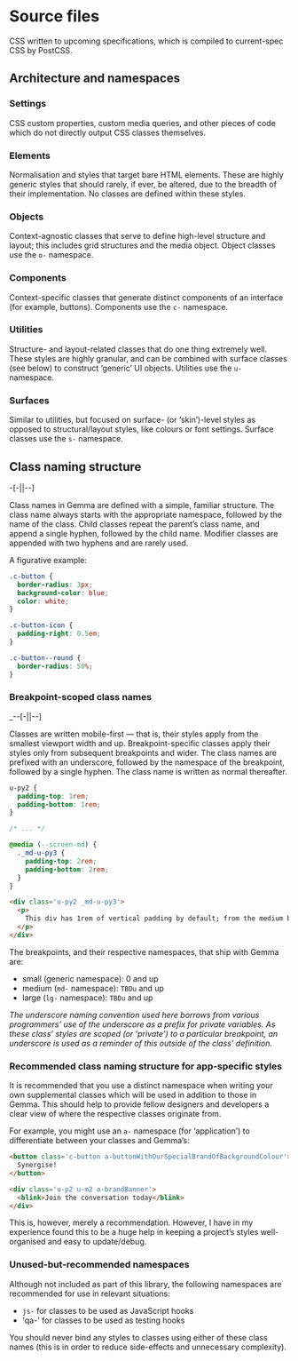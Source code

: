 # Source files
CSS written to upcoming specifications, which is compiled to current-spec CSS by PostCSS.

## Architecture and namespaces

### Settings
CSS custom properties, custom media queries, and other pieces of code which do not directly output CSS classes themselves.

### Elements
Normalisation and styles that target bare HTML elements. These are highly generic styles that should rarely, if ever, be altered, due to the breadth of their implementation. No classes are defined within these styles.

### Objects
Context-agnostic classes that serve to define high-level structure and layout; this includes grid structures and the media object. Object classes use the `o-` namespace.

### Components
Context-specific classes that generate distinct components of an interface (for example, buttons). Components use the `c-` namespace.

### Utilities
Structure- and layout-related classes that do one thing extremely well. These styles are highly granular, and can be combined with surface classes (see below) to construct ‘generic’ UI objects. Utilities use the `u-` namespace.

### Surfaces
Similar to utilities, but focused on surface- (or ‘skin’)-level styles as opposed to structural/layout styles, like colours or font settings. Surface classes use the `s-` namespace.

## Class naming structure

  <namespace>-<className>[-<childName>||--<modifierName>]

Class names in Gemma are defined with a simple, familiar structure. The class name always starts with the appropriate namespace, followed by the name of the class. Child classes repeat the parent’s class name, and append a single hyphen, followed by the child name. Modifier classes are appended with two hyphens and are rarely used.

A figurative example:

```css
.c-button {
  border-radius: 3px;
  background-color: blue;
  color: white;
}

.c-button-icon {
  padding-right: 0.5em;  
}

.c-button--round {
  border-radius: 50%;  
}
```

### Breakpoint-scoped class names

  _<breakpointNamespace>-<namespace>-<className>[-<childName>||--<modifierName>]

Classes are written mobile-first — that is, their styles apply from the smallest viewport width and up. Breakpoint-specific classes apply their styles only from subsequent breakpoints and wider. The class names are prefixed with an underscore, followed by the namespace of the breakpoint, followed by a single hyphen. The class name is written as normal thereafter.

```css
u-py2 {
  padding-top: 1rem;
  padding-bottom: 1rem;
}

/* ... */

@media (--screen-md) {
  ._md-u-py3 {
    padding-top: 2rem;
    padding-bottom: 2rem;
  }
}
```

```html
<div class='u-py2 _md-u-py3'>
  <p>
    This div has 1rem of vertical padding by default; from the medium breakpoint and up, it has 4rem of vertical padding.
  </p>
</div>
```

The breakpoints, and their respective namespaces, that ship with Gemma are:

- small (generic namespace): 0 and up
- medium (`md-` namespace): `TBDu` and up
- large (`lg-` namespace): `TBDu` and up

_The underscore naming convention used here borrows from various programmers’ use of the underscore as a prefix for private variables. As these class’ styles are scoped (or ‘private’) to a particular breakpoint, an underscore is used as a reminder of this outside of the class’ definition._

### Recommended class naming structure for app-specific styles
It is recommended that you use a distinct namespace when writing your own supplemental classes which will be used in addition to those in Gemma. This should help to provide fellow designers and developers a clear view of where the respective classes originate from.

For example, you might use an `a-` namespace (for ‘application’) to differentiate between your classes and Gemma’s:

```html
<button class='c-button a-buttonWithOurSpecialBrandOfBackgroundColour'>
  Synergise!
</button>

<div class='u-p2 u-m2 a-brandBanner'>
  <blink>Join the conversation today</blink>
</div>
```

This is, however, merely a recommendation. However, I have in my experience found this to be a huge help in keeping a project’s styles well-organised and easy to update/debug.

### Unused-but-recommended namespaces
Although not included as part of this library, the following namespaces are recommended for use in relevant situations:

- `js-` for classes to be used as JavaScript hooks
- 'qa-' for classes to be used as testing hooks

You should never bind any styles to classes using either of these class names (this is in order to reduce side-effects and unnecessary complexity).

